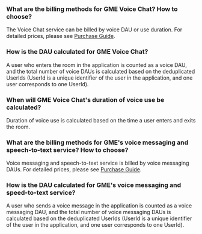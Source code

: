 ### What are the billing methods for GME Voice Chat? How to choose?
The Voice Chat service can be billed by voice DAU or use duration. For detailed prices, please see [Purchase Guide](https://intl.cloud.tencent.com/document/product/607/17808).

### How is the DAU calculated for GME Voice Chat?
A user who enters the room in the application is counted as a voice DAU, and the total number of voice DAUs is calculated based on the deduplicated UserIds (UserId is a unique identifier of the user in the application, and one user corresponds to one UserId).


### When will GME Voice Chat's duration of voice use be calculated?
Duration of voice use is calculated based on the time a user enters and exits the room.


### What are the billing methods for GME's voice messaging and speech-to-text service? How to choose?
Voice messaging and speech-to-text service is billed by voice messaging DAUs. For detailed prices, please see [Purchase Guide](https://intl.cloud.tencent.com/document/product/607/17808).


### How is the DAU calculated for GME's voice messaging and speed-to-text service?
A user who sends a voice message in the application is counted as a voice messaging DAU, and the total number of voice messaging DAUs is calculated based on the deduplicated UserIds (UserId is a unique identifier of the user in the application, and one user corresponds to one UserId).



